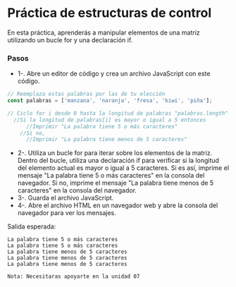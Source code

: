 # Práctica de estructuras de control

En esta práctica, aprenderás a manipular elementos de una matriz utilizando un bucle for y una declaración if.

### Pasos
* 1-. Abre un editor de código y crea un archivo JavaScript con este código.
```javascript
// Reemplaza estas palabras por las de tu elección
const palabras = ['manzana', 'naranja', 'fresa', 'kiwi', 'piña'];

// Ciclo for i desde 0 hasta la longitud de palabras "palabras.length"
  //Si la longitud de palabras[i] es mayor o igual a 5 entonces
      //Imprimir "La palabra tiene 5 o más caracteres"
    //Si no,
      //Imprimir "La palabra tiene menos de 5 caracteres"
```
* 2-. Utiliza un bucle for para iterar sobre los elementos de la matriz. Dentro del bucle, utiliza una declaración if para verificar si la longitud del elemento actual es mayor o igual a 5 caracteres. Si es así, imprime el mensaje "La palabra tiene 5 o más caracteres" en la consola del navegador. Si no, imprime el mensaje "La palabra tiene menos de 5 caracteres" en la consola del navegador.
* 3-. Guarda el archivo JavaScript.
* 4-. Abre el archivo HTML en un navegador web y abre la consola del navegador para ver los mensajes.


Salida esperada:
```output
La palabra tiene 5 o más caracteres
La palabra tiene 5 o más caracteres
La palabra tiene menos de 5 caracteres
La palabra tiene menos de 5 caracteres
La palabra tiene menos de 5 caracteres
```
`Nota: Necesitaras apoyarte en la unidad 07`